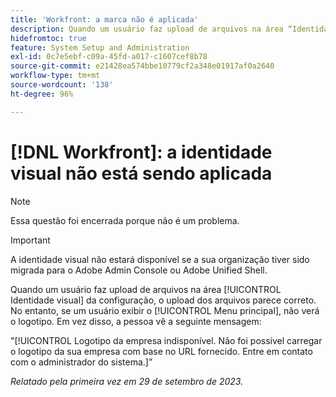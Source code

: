 ```yaml
---
title: 'Workfront: a marca não é aplicada'
description: Quando um usuário faz upload de arquivos na área “Identidade visual” da configuração, o upload dos arquivos parece correto. No entanto, se um usuário exibir o menu principal, não verá o logotipo. Em vez disso, a pessoa vê uma mensagem de erro.
hidefromtoc: true
feature: System Setup and Administration
exl-id: 0c7e5ebf-c09a-45fd-a017-c1607cef8b78
source-git-commit: e21428ea574bbe10779cf2a348e01917af0a2640
workflow-type: tm+mt
source-wordcount: '138'
ht-degree: 96%

---
```


# [!DNL Workfront]: a identidade visual não está sendo aplicada

>[!NOTE]
>
>Essa questão foi encerrada porque não é um problema.

>[!IMPORTANT]
>
>A identidade visual não estará disponível se a sua organização tiver sido migrada para o Adobe Admin Console ou Adobe Unified Shell.

Quando um usuário faz upload de arquivos na área [!UICONTROL Identidade visual] da configuração, o upload dos arquivos parece correto. No entanto, se um usuário exibir o [!UICONTROL Menu principal], não verá o logotipo. Em vez disso, a pessoa vê a seguinte mensagem:

&quot;[!UICONTROL Logotipo da empresa indisponível. Não foi possível carregar o logotipo da sua empresa com base no URL fornecido. Entre em contato com o administrador do sistema.]”

_Relatado pela primeira vez em 29 de setembro de 2023._
